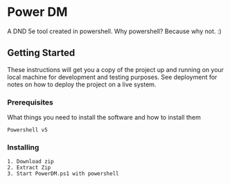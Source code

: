 # Power DM

A DND 5e tool created in powershell.
Why powershell?
Because why not. :)

## Getting Started

These instructions will get you a copy of the project up and running on your local machine for development and testing purposes. See deployment for notes on how to deploy the project on a live system.

### Prerequisites

What things you need to install the software and how to install them

```
Powershell v5

```

### Installing

```
1. Download zip
2. Extract Zip
3. Start PowerDM.ps1 with powershell
```